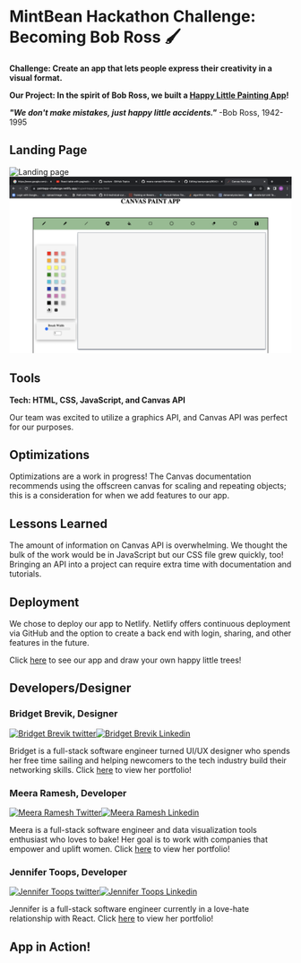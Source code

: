 # MintBean Hackathon Challenge: Becoming Bob Ross :paintbrush:
**Challenge: Create an app that lets people express their creativity in a visual format.**

**Our Project: In the spirit of Bob Ross, we built a [Happy Little Painting App](https://happy-little-painting-app.netlify.app)!**

***"We don't make mistakes, just happy little accidents."*** -Bob Ross, 1942-1995
## Landing Page
![Landing page](landingPage.png)
![](paintapp.png)

## Tools
**Tech: HTML, CSS, JavaScript, and Canvas API**

Our team was excited to utilize a graphics API, and Canvas API was perfect for our purposes.
## Optimizations

Optimizations are a work in progress! The Canvas documentation recommends using the offscreen canvas for scaling and repeating objects; this is a consideration for when we add features to our app.

## Lessons Learned
The amount of information on Canvas API is overwhelming. We thought the bulk of the work would be in JavaScript but our CSS file grew quickly, too! Bringing an API into a project can require extra time with documentation and tutorials. 
## Deployment
We chose to deploy our app to Netlify. Netlify offers continuous deployment via GitHub and the option to create a back end with login, sharing, and other features in the future. 

Click [here](https://happy-little-painting-app.netlify.app) to see our app and draw your own happy little trees!
## Developers/Designer
### Bridget Brevik, Designer
<a href="https://twitter.com/theDevBee" target="blank"><img src="https://img.shields.io/twitter/follow/theDevBee?logo=twitter&style=for-the-badge" alt="Bridget Brevik twitter" /></a><a href="https://linkedin.com/in/bridgetb/" target="blank"><img src="https://cdn.jsdelivr.net/npm/simple-icons@3.0.1/icons/linkedin.svg" background-color="blue" alt="Bridget Brevik Linkedin" height="30" width="40" /></a>

Bridget is a full-stack software engineer turned UI/UX designer who spends her free time sailing and helping newcomers to the tech industry build their networking skills. Click [here](https://thedeveloperbee.com/) to view her portfolio!
### Meera Ramesh, Developer
<a href="https://twitter.com/Meerarams" target="blank"><img src="https://img.shields.io/twitter/follow/Meerarams?logo=twitter&style=for-the-badge" alt="Meera Ramesh Twitter" /></a><a href="https://www.linkedin.com/in/meeraramesh/" target="blank"><img src="https://cdn.jsdelivr.net/npm/simple-icons@3.0.1/icons/linkedin.svg" background-color="blue" alt="Meera Ramesh Linkedin" height="30" width="40" /></a>

Meera is a full-stack software engineer and data visualization tools enthusiast who loves to bake! Her goal is to work with companies that empower and uplift women. Click [here](https://meeraportfolio.netlify.app/) to view her portfolio!

### Jennifer Toops, Developer
<a href="https://twitter.com/jennifertoops" target="blank"><img src="https://img.shields.io/twitter/follow/jennifertoops?logo=twitter&style=for-the-badge" alt="Jennifer Toops twitter"/></a><a href="https://linkedin.com/in/jennifertoops" target="blank"><img src="https://cdn.jsdelivr.net/npm/simple-icons@3.0.1/icons/linkedin.svg" background-color="blue" alt="Jennifer Toops Linkedin" height="30" width="40" /></a>

Jennifer is a full-stack software engineer currently in a love-hate relationship with React. Click [here](https://jennifertoops.netlify.app) to view her portfolio!   

## App in Action!


